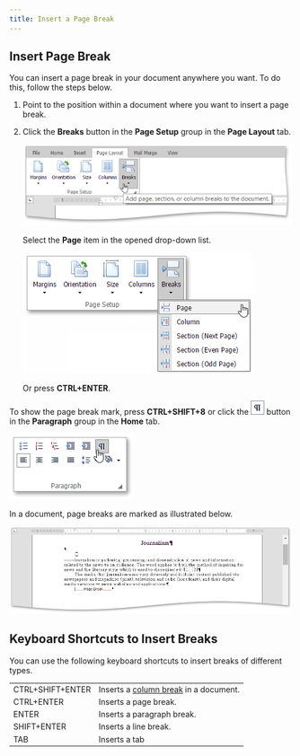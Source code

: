 ```yaml
---
title: Insert a Page Break
---
```

## Insert Page Break
You can insert a page break in your document anywhere you want. To do this, follow the steps below.
1. Point to the position within a document where you want to insert a page break.
2. Click the **Breaks** button in the **Page Setup** group in the **Page Layout** tab.
	
	![EUD_ASPxRichEdit_PageLayout_PageBreakButton](../../../images/Img117824.png)
	
	Select the **Page** item in the opened drop-down list.
	
	![EUD_ASPxRichEdit_PageLayout_Break-Page](../../../images/Img117825.png)
	
	Or press **CTRL+ENTER**.

To show the page break mark, press **CTRL+SHIFT+8** or click the ![EUD_ASPxRichEdit_Home_ParagraphMarkButton](../../../images/Img117764.png) button in the **Paragraph** group in the **Home** tab.

![EUD_ASPxRichEdit_Home_ParagraphMarks](../../../images/Img117761.png)

In a document, page breaks are marked as illustrated below.

![EUD_ASPxRichEdit_PageLayout_TextWithBreaks](../../../images/Img117826.png)

## Keyboard Shortcuts to Insert Breaks
You can use the following keyboard shortcuts to insert breaks of different types.

|  |  |
|---|---|
| CTRL+SHIFT+ENTER | Inserts a [column break](../../../../interface-elements-for-web/articles/rich-text-editor/document-layout-and-page-setup/lay-out-text-in-columns.md) in a document. |
| CTRL+ENTER | Inserts a page break. |
| ENTER | Inserts a paragraph break. |
| SHIFT+ENTER | Inserts a line break. |
| TAB | Inserts a tab |